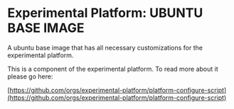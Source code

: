 # Experimental Platform: UBUNTU BASE IMAGE

A ubuntu base image that has all necessary customizations for the experimental platform.

This is a component of the experimental platform. To read more about it please go here:

[https://github.com/orgs/experimental-platform/platform-configure-script](https://github.com/orgs/experimental-platform/platform-configure-script)